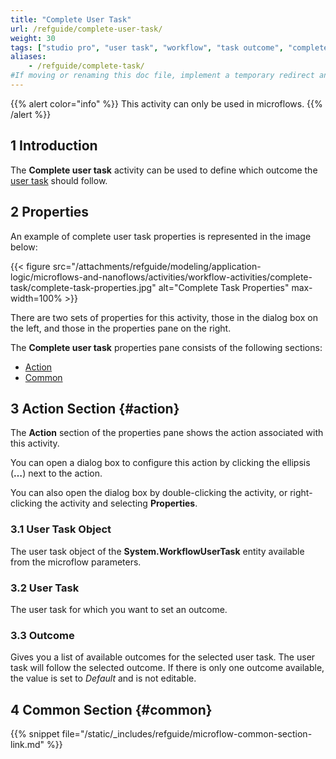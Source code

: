 ```yaml
---
title: "Complete User Task"
url: /refguide/complete-user-task/
weight: 30
tags: ["studio pro", "user task", "workflow", "task outcome", "complete task", "complete user task"]
aliases:
    - /refguide/complete-task/
#If moving or renaming this doc file, implement a temporary redirect and let the respective team know they should update the URL in the product. See Mapping to Products for more details.
---
```


{{% alert color="info" %}}
This activity can only be used in microflows.
{{% /alert %}}

## 1 Introduction

The **Complete user task** activity can be used to define which outcome the [user task](/refguide/user-task/) should follow. 

## 2 Properties

An example of complete user task properties is represented in the image below:

{{< figure src="/attachments/refguide/modeling/application-logic/microflows-and-nanoflows/activities/workflow-activities/complete-task/complete-task-properties.jpg" alt="Complete Task Properties" max-width=100% >}}

There are two sets of properties for this activity, those in the dialog box on the left, and those in the properties pane on the right.

The **Complete user task** properties pane consists of the following sections:

* [Action](#action)
* [Common](#common)

## 3 Action Section {#action}

The **Action** section of the properties pane shows the action associated with this activity.

You can open a dialog box to configure this action by clicking the ellipsis (**…**) next to the action.

You can also open the dialog box by double-clicking the activity, or right-clicking the activity and selecting **Properties**.

### 3.1 User Task Object

The user task object of the **System.WorkflowUserTask** entity available from the microflow parameters.

### 3.2 User Task

The user task for which you want to set an outcome. 

### 3.3 Outcome

Gives you a list of available outcomes for the selected user task. The user task will follow the selected outcome. If there is only one outcome available, the value is set to *Default* and is not editable.

## 4 Common Section {#common}

{{% snippet file="/static/_includes/refguide/microflow-common-section-link.md" %}}
